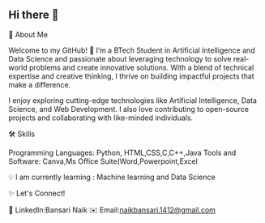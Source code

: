 ## Hi there 👋

🌟 About Me

Welcome to my GitHub! 🚀
I’m a BTech Student in Artificial Intelligence and Data Science and passionate about leveraging technology to solve real-world problems and create innovative solutions. With a blend of technical expertise and creative thinking, I thrive on building impactful projects that make a difference.

I enjoy exploring cutting-edge technologies like Artificial Intelligence, Data Science, and Web Development. I also love contributing to open-source projects and collaborating with like-minded individuals.


🛠️ Skills

Programming Languages: Python, HTML,CSS,C,C++,Java
Tools and Software: Canva,Ms Office Suite(Word,Powerpoint,Excel

💡 I am currently learning :
Machine learning and Data Science


✨ Let's Connect!

💼 LinkedIn:Bansari Naik
✉️ Email:naikbansari.1412@gmail.com
